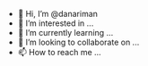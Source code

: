 - 👋 Hi, I’m @danariman
- 👀 I’m interested in ...
- 🌱 I’m currently learning ...
- 💞️ I’m looking to collaborate on ...
- 📫 How to reach me ...

<!---
danariman/danariman is a ✨ special ✨ repository because its `README.md` (this file) appears on your GitHub profile.
You can click the Preview link to take a look at your changes.
--->
